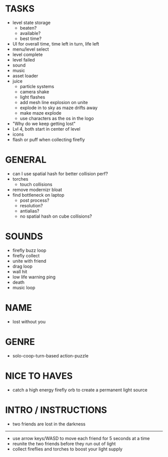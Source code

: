 # TASKS

- level state storage
  - beaten?
  - available?
  - best time?
- UI for overall time, time left in turn, life left
- menu/level select
- level complete
- level failed
- sound
- music
- asset loader
- juice
  - particle systems
  - camera shake
  - light flashes
  - add mesh line explosion on unite
  - explode in to sky as maze drifts away
  - make maze explode
  - use characters as the os in the logo
- "Why do we keep getting lost"
- Lvl 4, both start in center of level
- icons
- flash or puff when collecting firefly

# GENERAL

- can I use spatial hash for better collision perf?
- torches
  - touch collisions
- remove modernizr bloat
- find bottleneck on laptop
  - post process?
  - resolution?
  - antialias?
  - no spatial hash on cube collisions?

# SOUNDS

- firefly buzz loop
- firefly collect
- unite with friend
- drag loop
- wall hit
- low life warning ping
- death
- music loop

# NAME

- lost without you

# GENRE

- solo-coop-turn-based action-puzzle

# NICE TO HAVES

- catch a high energy firefly orb to create a permanent light source

# INTRO / INSTRUCTIONS

- two friends are lost in the darkness
---
- use arrow keys/WASD to move each friend for 5 seconds at a time
- reunite the two friends before they run out of light
- collect fireflies and torches to boost your light supply
